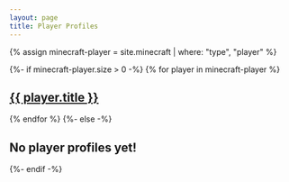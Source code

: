 ```yaml
---
layout: page
title: Player Profiles
---
```

{% assign minecraft-player = site.minecraft | where: "type", "player" %}

{%- if minecraft-player.size > 0 -%}
{% for player in minecraft-player %}
<div class="minecraft"><h2><a href="{{ player.url }}">{{ player.title }}</a></h2></div>
{% endfor %}
{%- else -%}
<div class="minecraft"><h2>No player profiles yet!</h2></div>
{%- endif -%}